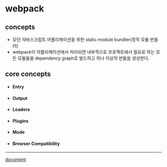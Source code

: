 # webpack

## concepts
- 모던 자바스크립트 어플리케이션을 위한 static module bundler(정적 모듈 번들러)
- webpack이 어플리케이션에서 처리되면 내부적으로 프로젝트에서 필요로 하는 모든 모듈들을 dependency graph로 빌드하고 하나 이상의 번들을 생성한다.

## core concepts
- #### Entry
- #### Output
- #### Loaders
- #### Plugins
- #### Mode
- #### Browser Compatibility

***
[document](https://webpack.js.org/concepts/)
